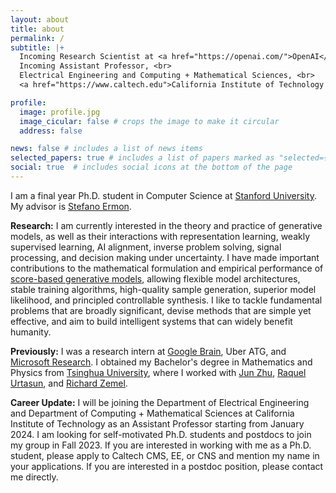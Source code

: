```yaml
---
layout: about
title: about
permalink: /
subtitle: |+
  Incoming Research Scientist at <a href="https://openai.com/">OpenAI</a>. <br><br>
  Incoming Assistant Professor, <br>
  Electrical Engineering and Computing + Mathematical Sciences, <br>
  <a href="https://www.caltech.edu">California Institute of Technology (Caltech)</a>.

profile:
  image: profile.jpg
  image_cicular: false # crops the image to make it circular
  address: false

news: false # includes a list of news items
selected_papers: true # includes a list of papers marked as "selected={true}"
social: true  # includes social icons at the bottom of the page
---
```


I am a final year Ph.D. student in Computer Science at [Stanford University](https://www.stanford.edu/). My advisor is [Stefano Ermon](https://cs.stanford.edu/~ermon). 

**Research:** I am currently interested in the theory and practice of generative models, as well as their interactions with representation learning, weakly supervised learning, AI alignment, inverse problem solving, signal processing, and decision making under uncertainty. I have made important contributions to the mathematical formulation and empirical performance of [score-based generative models](blog/2021/score), allowing flexible model architectures, stable training algorithms, high-quality sample generation, superior model likelihood, and principled controllable synthesis. I like to tackle fundamental problems that are broadly significant, devise methods that are simple yet effective, and aim to build intelligent systems that can widely benefit humanity.

**Previously:** I was a research intern at [Google Brain](https://research.google/teams/brain/), Uber ATG, and [Microsoft Research](https://www.microsoft.com/en-us/research/lab/microsoft-research-cambridge/). I obtained my Bachelor's degree in Mathematics and Physics from [Tsinghua University](https://www.tsinghua.edu.cn/), where I worked with [Jun Zhu](http://ml.cs.tsinghua.edu.cn/~jun/index.shtml), [Raquel Urtasun](http://www.cs.toronto.edu/~urtasun/), and [Richard Zemel](http://www.cs.toronto.edu/~zemel/inquiry/home.php).

**Career Update:** I will be joining the Department of Electrical Engineering and Department of Computing + Mathematical Sciences at California Institute of Technology as an Assistant Professor starting from January 2024. I am looking for self-motivated Ph.D. students and postdocs to join my group in Fall 2023. If you are interested in working with me as a Ph.D. student, please apply to Caltech CMS, EE, or CNS and mention my name in your applications. If you are interested in a postdoc position, please contact me directly.